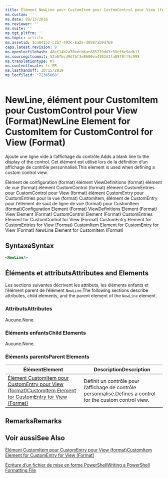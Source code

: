 ```yaml
---
title: Élément NewLine pour CustomItem pour CustomControl pour View (format) | Microsoft Docs
ms.custom: ''
ms.date: 09/13/2016
ms.reviewer: ''
ms.suite: ''
ms.tgt_pltfrm: ''
ms.topic: article
ms.assetid: 1ca84152-c2b7-492c-8a2e-d0587ab9d7b9
caps.latest.revision: 9
ms.openlocfilehash: 48ef14b2a70eecb6ae885739dd3c58ef6e9adb1f
ms.sourcegitcommit: 52a67bcd9d7bf3e8600ea4302d1fa8970ff9c998
ms.translationtype: MT
ms.contentlocale: fr-FR
ms.lasthandoff: 10/15/2019
ms.locfileid: "72365068"
---
```

# <a name="newline-element-for-customitem-for-customcontrol-for-view-format"></a><span data-ttu-id="2a65a-102">NewLine, élément pour CustomItem pour CustomControl pour View (Format)</span><span class="sxs-lookup"><span data-stu-id="2a65a-102">NewLine Element for CustomItem for CustomControl for View (Format)</span></span>

<span data-ttu-id="2a65a-103">Ajoute une ligne vide à l’affichage du contrôle.</span><span class="sxs-lookup"><span data-stu-id="2a65a-103">Adds a blank line to the display of the control.</span></span> <span data-ttu-id="2a65a-104">Cet élément est utilisé lors de la définition d’un affichage de contrôle personnalisé.</span><span class="sxs-lookup"><span data-stu-id="2a65a-104">This element is used when defining a custom control view.</span></span>

<span data-ttu-id="2a65a-105">Élément de configuration (format) élément ViewDefinitions (format) élément de vue (format) élément CustomControl (format) élément CustomEntries pour CustomControl pour View (format) élément CustomEntry pour CustomEntries pour la vue (format) CustomItem, élément de CustomEntry pour l’élément de saut de ligne de vue (format) pour CustomItem (format)</span><span class="sxs-lookup"><span data-stu-id="2a65a-105">Configuration Element (Format) ViewDefinitions Element (Format) View Element (Format) CustomControl Element (Format) CustomEntries Element for CustomControl for View (Format) CustomEntry Element for CustomEntries for View (Format) CustomItem Element for CustomEntry for View (Format) NewLine Element for CustomItem (Format)</span></span>

## <a name="syntax"></a><span data-ttu-id="2a65a-106">Syntaxe</span><span class="sxs-lookup"><span data-stu-id="2a65a-106">Syntax</span></span>

```xml
<NewLine/>
```

## <a name="attributes-and-elements"></a><span data-ttu-id="2a65a-107">Éléments et attributs</span><span class="sxs-lookup"><span data-stu-id="2a65a-107">Attributes and Elements</span></span>

<span data-ttu-id="2a65a-108">Les sections suivantes décrivent les attributs, les éléments enfants et l’élément parent de l’élément `NewLine`.</span><span class="sxs-lookup"><span data-stu-id="2a65a-108">The following sections describe attributes, child elements, and the parent element of the `NewLine` element.</span></span>

### <a name="attributes"></a><span data-ttu-id="2a65a-109">Attributs</span><span class="sxs-lookup"><span data-stu-id="2a65a-109">Attributes</span></span>

<span data-ttu-id="2a65a-110">Aucune.</span><span class="sxs-lookup"><span data-stu-id="2a65a-110">None.</span></span>

### <a name="child-elements"></a><span data-ttu-id="2a65a-111">Éléments enfants</span><span class="sxs-lookup"><span data-stu-id="2a65a-111">Child Elements</span></span>

<span data-ttu-id="2a65a-112">Aucune.</span><span class="sxs-lookup"><span data-stu-id="2a65a-112">None.</span></span>

### <a name="parent-elements"></a><span data-ttu-id="2a65a-113">Éléments parents</span><span class="sxs-lookup"><span data-stu-id="2a65a-113">Parent Elements</span></span>

|<span data-ttu-id="2a65a-114">Élément</span><span class="sxs-lookup"><span data-stu-id="2a65a-114">Element</span></span>|<span data-ttu-id="2a65a-115">Description</span><span class="sxs-lookup"><span data-stu-id="2a65a-115">Description</span></span>|
|-------------|-----------------|
|[<span data-ttu-id="2a65a-116">Élément CustomItem pour CustomEntry pour View (format)</span><span class="sxs-lookup"><span data-stu-id="2a65a-116">CustomItem Element for CustomEntry for View (Format)</span></span>](./customitem-element-for-customentry-for-customcontrol-for-view-format.md)|<span data-ttu-id="2a65a-117">Définit un contrôle pour l’affichage de contrôle personnalisé.</span><span class="sxs-lookup"><span data-stu-id="2a65a-117">Defines a control for the custom control view.</span></span>|

## <a name="remarks"></a><span data-ttu-id="2a65a-118">Remarks</span><span class="sxs-lookup"><span data-stu-id="2a65a-118">Remarks</span></span>

## <a name="see-also"></a><span data-ttu-id="2a65a-119">Voir aussi</span><span class="sxs-lookup"><span data-stu-id="2a65a-119">See Also</span></span>

[<span data-ttu-id="2a65a-120">Élément CustomItem pour CustomEntry pour View (format)</span><span class="sxs-lookup"><span data-stu-id="2a65a-120">CustomItem Element for CustomEntry for View (Format)</span></span>](./customitem-element-for-customentry-for-customcontrol-for-view-format.md)

[<span data-ttu-id="2a65a-121">Écriture d’un fichier de mise en forme PowerShell</span><span class="sxs-lookup"><span data-stu-id="2a65a-121">Writing a PowerShell Formatting File</span></span>](./writing-a-powershell-formatting-file.md)
